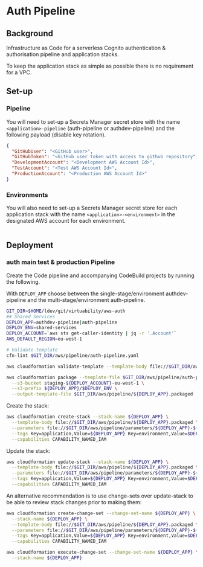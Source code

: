 # Auth Pipeline

## Background

Infrastructure as Code for a serverless Cognito authentication & authorisation pipeline and application stacks.

To keep the application stack as simple as possible there is no requirement for a VPC.

## Set-up

### Pipeline

You will need to set-up a Secrets Manager secret store with the name `<application>-pipeline` (auth-pipeline or authdev-pipeline) and the following payload (disable key rotation).

```json
{
  "GitHubUser": "<GitHub user>",
  "GitHubToken": "<GitHub user token with access to github repository",
  "DevelopmentAccount": "<Development AWS Account Id>",
  "TestAccount": "<Test AWS Account Id>",
  "ProductionAccount": "<Production AWS Account Id>"
}
```

### Environments

You will also need to set-up a Secrets Manager secret store for each application stack with the name `<application>-<environment>` in the designated AWS account for each environment.

```json
```

## Deployment

### auth main test & production Pipeline

Create the Code pipeline and accompanying CodeBuild projects by running the following.

With `DEPLOY_APP` choose between the single-stage/environment authdev-pipeline and the multi-stage/environment auth-pipeline.

```bash
GIT_DIR=$HOME/ldev/git/virtuability/aws-auth
## Shared Services
DEPLOY_APP=authdev-pipeline|auth-pipeline
DEPLOY_ENV=shared-services
DEPLOY_ACCOUNT=`aws sts get-caller-identity | jq -r '.Account'`
AWS_DEFAULT_REGION=eu-west-1

# Validate template
cfn-lint $GIT_DIR/aws/pipeline/auth-pipeline.yaml

aws cloudformation validate-template --template-body file://$GIT_DIR/aws/pipeline/auth-pipeline.yaml

aws cloudformation package --template-file $GIT_DIR/aws/pipeline/auth-pipeline.yaml \
  --s3-bucket staging-${DEPLOY_ACCOUNT}-eu-west-1 \
  --s3-prefix ${DEPLOY_APP}/$DEPLOY_ENV \
  --output-template-file $GIT_DIR/aws/pipeline/${DEPLOY_APP}.packaged
```

Create the stack:

```bash
aws cloudformation create-stack --stack-name ${DEPLOY_APP} \
  --template-body file://$GIT_DIR/aws/pipeline/${DEPLOY_APP}.packaged \
  --parameters file://$GIT_DIR/aws/pipeline/parameters/${DEPLOY_APP}-${DEPLOY_ENV}.json \
  --tags Key=application,Value=${DEPLOY_APP} Key=environment,Value=$DEPLOY_ENV \
  --capabilities CAPABILITY_NAMED_IAM
```

Update the stack:

```bash
aws cloudformation update-stack --stack-name ${DEPLOY_APP} \
  --template-body file://$GIT_DIR/aws/pipeline/${DEPLOY_APP}.packaged \
  --parameters file://$GIT_DIR/aws/pipeline/parameters/${DEPLOY_APP}-${DEPLOY_ENV}.json \
  --tags Key=application,Value=${DEPLOY_APP} Key=environment,Value=$DEPLOY_ENV \
  --capabilities CAPABILITY_NAMED_IAM
```

An alternative recommendation is to use change-sets over update-stack to be able to review stack changes  prior to making them:

```bash
aws cloudformation create-change-set --change-set-name ${DEPLOY_APP} \
  --stack-name ${DEPLOY_APP} \
  --template-body file://$GIT_DIR/aws/pipeline/${DEPLOY_APP}.packaged \
  --parameters file://$GIT_DIR/aws/pipeline/parameters/${DEPLOY_APP}-${DEPLOY_ENV}.json \
  --tags Key=application,Value=${DEPLOY_APP} Key=environment,Value=$DEPLOY_ENV \
  --capabilities CAPABILITY_NAMED_IAM

aws cloudformation execute-change-set --change-set-name ${DEPLOY_APP} \
  --stack-name ${DEPLOY_APP}
```
